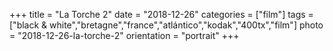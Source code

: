 +++
title = "La Torche 2"
date = "2018-12-26"
categories = ["film"]
tags = ["black & white","bretagne","france","atlántico","kodak","400tx","film"]
photo = "2018-12-26-la-torche-2"
orientation = "portrait"
+++
